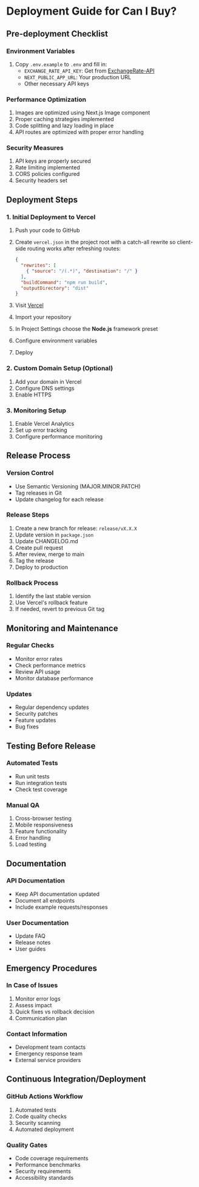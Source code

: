 # Deployment Guide for Can I Buy?

## Pre-deployment Checklist

### Environment Variables
1. Copy `.env.example` to `.env` and fill in:
   - `EXCHANGE_RATE_API_KEY`: Get from [ExchangeRate-API](https://www.exchangerate-api.com)
   - `NEXT_PUBLIC_APP_URL`: Your production URL
   - Other necessary API keys

### Performance Optimization
1. Images are optimized using Next.js Image component
2. Proper caching strategies implemented
3. Code splitting and lazy loading in place
4. API routes are optimized with proper error handling

### Security Measures
1. API keys are properly secured
2. Rate limiting implemented
3. CORS policies configured
4. Security headers set

## Deployment Steps

### 1. Initial Deployment to Vercel
1. Push your code to GitHub
2. Create `vercel.json` in the project root with a catch-all rewrite so client-side
   routing works after refreshing routes:

   ```json
   {
     "rewrites": [
       { "source": "/(.*)", "destination": "/" }
     ],
     "buildCommand": "npm run build",
     "outputDirectory": "dist"
   }
   ```

3. Visit [Vercel](https://vercel.com)
4. Import your repository
5. In Project Settings choose the **Node.js** framework preset
6. Configure environment variables
7. Deploy

### 2. Custom Domain Setup (Optional)
1. Add your domain in Vercel
2. Configure DNS settings
3. Enable HTTPS

### 3. Monitoring Setup
1. Enable Vercel Analytics
2. Set up error tracking
3. Configure performance monitoring

## Release Process

### Version Control
- Use Semantic Versioning (MAJOR.MINOR.PATCH)
- Tag releases in Git
- Update changelog for each release

### Release Steps
1. Create a new branch for release: `release/vX.X.X`
2. Update version in `package.json`
3. Update CHANGELOG.md
4. Create pull request
5. After review, merge to main
6. Tag the release
7. Deploy to production

### Rollback Process
1. Identify the last stable version
2. Use Vercel's rollback feature
3. If needed, revert to previous Git tag

## Monitoring and Maintenance

### Regular Checks
- Monitor error rates
- Check performance metrics
- Review API usage
- Monitor database performance

### Updates
- Regular dependency updates
- Security patches
- Feature updates
- Bug fixes

## Testing Before Release

### Automated Tests
- Run unit tests
- Run integration tests
- Check test coverage

### Manual QA
1. Cross-browser testing
2. Mobile responsiveness
3. Feature functionality
4. Error handling
5. Load testing

## Documentation

### API Documentation
- Keep API documentation updated
- Document all endpoints
- Include example requests/responses

### User Documentation
- Update FAQ
- Release notes
- User guides

## Emergency Procedures

### In Case of Issues
1. Monitor error logs
2. Assess impact
3. Quick fixes vs rollback decision
4. Communication plan

### Contact Information
- Development team contacts
- Emergency response team
- External service providers

## Continuous Integration/Deployment

### GitHub Actions Workflow
1. Automated tests
2. Code quality checks
3. Security scanning
4. Automated deployment

### Quality Gates
- Code coverage requirements
- Performance benchmarks
- Security requirements
- Accessibility standards
